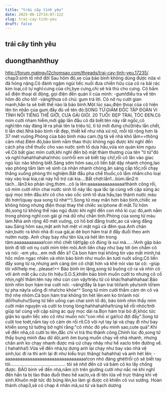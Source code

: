 ```yaml
---
title: "trái cây tình yêu"
date: 2025-06-12T14:07:12Z
slug: trai-cay-tinh-yeu
draft: false
---
```


## trái cây tình yêu

## duongthanhthuy

http://forum.matngu12chomsao.com/threads/trai-cay-tinh-yeu.17235/
chap3:sinh tố nhớ đời
Sau hôm đó,xe của bảo bình không dùng được nữa vì đã hỏng nặng.Cô đành ngậm ngùi tiếc nuối đưa chiến hữu của cô ra bãi rác kim loại,cô tự nghĩ:cưng của chị,bye cưng,chị sẽ trả thù cho cưng. Cô bấm số điện thoại di động, gọi điện đến quản lí của mình:
-gum!điều tra về tên hôm đó cho tôi!
-vâng!thưa cô chủ: gum trả lời.
Cô nở nụ cười gian manh,hắn ta sẽ biết thế nào là bảo bình.Một lúc sau,điện thoại của cô hiện lên tin nhắn của gum đầy đủ về tên đó:SONG TỨ:GIÁM ĐỐC TẬP ĐOÀN VI TÍNH NỔI TIẾNG THẾ GIỚI, CƯA GÁI GIỎI. 20 TUỔI: ĐẸP TRAI, TÓC ĐEN.Cô mỉm cười nham hiểm,mới gặp lần đầu cô đã biết:tên này rất ngốc,cô nghĩ:tên này đáng lẽ ra phải tên la triệu tử, tỉ tử mới đưng chứ(triệu lần chết, tỉ lần die).Nhà bảo bình rất đẹp, thiết kế như nhà xử nữ, mỗi tội rộng hơn là 37 mét vuông.Phòng của bảo bình màu cam.(tg tả về nhà khó lắm==thông cảm nha).Đêm đó,bảo bình nằm thao thức không ngủ được khi nghĩ đến cách pha chế thuốc cho vao nước sinh tố dưa hấu,vừa xin quán kim ngưu về.Cô bất giac mỉm cười,khi nghĩ đến bộ mặt thảm thương của tên "tỉ tử"đó và nghĩ:hahahhahaha!nhóc con!rồi em sẽ biết tay chị!,rồi cô lăn vào giac ngủ lúc nào không biết.Sáng sớm hôm sau,cô liền bật dậy nhanh chóng,lao vào phòng tắm làm vệ sinh cá nhân nhanh chóng,ăn sáng cấp tốc;rồi chạy thẳng xuống phòng thí nghiệm.Bắt đầu pha chế thuốc,cô lẩm nhẩm:cho loại này vào loại kia,cái này hỗ trợ cái kia....Bất chợt:lấn1...bùm.lần2:ti tách...lần3:ko phản ứng,thơm...cô la lên:aaaaaaaaaaaaaaa!thành công rồi, cô mỉm cười nhìn chai nước sinh tố này lắc qua lắc lại cùng với cặp sừng ác quỷ mọc trên đầu.khi cô cho vào cốc sinh tố dưa hấu,tạo thành nước màu đỏ hơn!(quay qua song tử nhé^^).Song tử may mắn hơn bảo bình,chiếc xe không hỏng nhưng điện thoại thay thế chiếc xe:iphone đi mất.Từ hôm đó,song tử không thể nào ngủ được khi nghĩ đến con nhỏ kì cục đó,anh nằm trong phòng nghĩ:con gái gì mà dữ như chằn tinh.Phòng của song tử màu lam.Nhà anh rộng 40 mét vuông, có hồ bơi đằng trước,ao cá vàng đằng sau.Sáng hôm sau,mặt anh hơi mệt vì mật ngủ cả đêm qua.Anh chán nản,bước ra khỏi nhà đi cua gái,ai dè bọn hám trai ở đấy đuổi theo anh nườm nượp.
Anh chạy bay như tên lửa,và hét lên trong tâm:aaaaaaaaaaaa!con nhỏ chết tiệt!gặp cô đúng là xui mà......!Anh gặp bảo bình đi tới vơi nụ cười mỉm trên môi.Anh liền chạy như bay tới ôm chầm cô và nói:
-em yêu...em mới đến à?
Cả bon hám trai không tin vào mắt mình,há hốc mồm ngạc nhiên và nhìn bảo bình như muốn ăn tươi nuốt sống.Cô liền đẩy song tử ra,nhưng anh càng ôm cô chặt hơn và khẽ nói vào tai cô:
-giúp tôi với!help me...please!><
Bảo bình im lặng,song tử buông cô ra và nhìn cô với ánh mắt cầu cứu tín hiệu:S.O.S,khiến bảo bình muốn cười to nhưng cô cố nhịn,nghĩ thầm:tên này như cún con vậy!triệu tử có khác!hahahhahaa!.Bảo bình nhìn bọn hám trai cười nói:
-vâng!đây là bạn trai tôi!anh yêu!sinh tố!em tự pha này!a uống đi nha!cho khỏe^^
Song tử mỉm cười thầm cảm ơn cô và thở nhẹ nhõm.Cả bọn hám trai không tin hét lên:em ko tin!anh nói dối!huhuhu!Song tử liền uống cạn chai sinh tố đó, bảo bình nhìn thấy mỉm cười mãn nguyện và cười to trong lòng:hahhahahha!trúng kế rồi nhóc!trời giúp ta! cùng với cặp sừng ác quỷ mọc dài ra.Bọn hám trai bỏ đi,khóc tức giận ko quên liếc xéo cô như muốn nói:"con nhỏ xí gái!cứ đợi đấy".Song tử cười toe toét,nắm tay cô cảm ơn rối rít.Cô vội rụt tay lại và chạy đi như bay khiến song tử tưởng bở nghĩ rằng:"cô nhóc đó yêu mình sao,cute quá".Khi về đến nhà,cô cười to lên,đắc chí vì trả thù thành công.Chính lúc đó,song tử thấy bụng mình đau dữ dội,anh ôm bụng muốn chạy về nhà nhanh, nhưng chân anh ko chạy nhanh được mà cứ chạy nhảy như hề xaclo trên đường về.( hahahha!).Vừa về đến nhà,tự dưng anh lại chạy như bay vào nhà vệ sinh,lúc đi ra thì anh lại đi như kiểu trực thăng( hahahha) và anh hét lên:
-aaaaaaaaaaaaaaaaaaaaaaaaaaaaaaaaa!con nhỏ đáng ghét!rồi cô sẽ biết tay tôi............................................
tôi sẽ nhớ đến cô và bám cô ko lấy chồng được.
BẢO bình về đến nhà,nằm ịch trên giường cười như nắc nẻ khi nghĩ đến hắn ta bị tào tháo đuổi theo hề xaclo,và đi tên lửa về trực thăng khi vệ sinh.Khuôn mặt tức đỏ bừng lên,ko làm gì được cô khiến cô vui sướng.
Hoàn thành chap3,sẽ có chap 4 nhân mă,sư tử và bạch dương